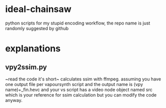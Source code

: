 # ideal-chainsaw
python scripts for my stupid encoding workflow, the repo name is just randomly suggested by github

# explanations
## vpy2ssim.py
~read the code it's short~
calculates ssim with ffmpeg. assuming you have one output file per vapoursynth script and the output name is (vpy name)+_fin.hevc and your vs script has a video node object named src which is your reference for ssim calculation but you can modify the code anyway.
